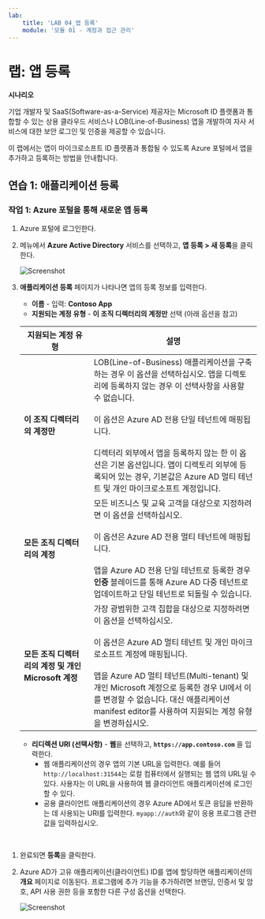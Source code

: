 ```yaml
---
lab:
    title: 'LAB 04_앱 등록'
    module: '모듈 01 - 계정과 접근 관리'
---
```


# 랩: 앱 등록

**시나리오**

기업 개발자 및 SaaS(Software-as-a-Service) 제공자는 Microsoft ID 플랫폼과 통합할 수 있는 상용 클라우드 서비스나 LOB(Line-of-Business) 앱을 개발하여 자사 서비스에 대한 보안 로그인 및 인증을 제공할 수 있습니다.

이 랩에서는 앱이 마이크로소프트 ID 플랫폼과 통합될 수 있도록 Azure 포털에서 앱을 추가하고 등록하는 방법을 안내합니다.


## 연습 1: 애플리케이션 등록

### 작업 1: Azure 포털을 통해 새로운 앱 등록

1.  Azure 포털에 로그인한다.

1.  메뉴에서 **Azure Active Directory** 서비스를 선택하고, **앱 등록 > 새 등록**을 클릭한다.

     ![Screenshot](../Media/Module-1/821d44ac-fe73-472b-a4d8-8ae49c56cc24.png)

1.  **애플리케이션 등록** 페이지가 나타나면 앱의 등록 정보를 입력한다. 

       - **이름** - 입력: **Contoso App**
       - **지원되는 계정 유형** - **이 조직 디렉터리의 계정만** 선택 (아래 옵션을 참고)

       | 지원되는 계정 유형 | 설명 |
       |-------------------------|-------------|
       | **이 조직 디렉터리의 계정만** | LOB(Line-of-Business) 애플리케이션을 구축하는 경우 이 옵션을 선택하십시오. 앱을 디렉토리에 등록하지 않는 경우 이 선택사항을 사용할 수 없습니다.<br><br>이 옵션은 Azure AD 전용 단일 테넌트에 매핑됩니다.<br><br>디렉터리 외부에서 앱을 등록하지 않는 한 이 옵션은 기본 옵션입니다. 앱이 디렉토리 외부에 등록되어 있는 경우, 기본값은 Azure AD 멀티 테넌트 및 개인 마이크로소프트 계정입니다. |
       | **모든 조직 디렉터리의 계정** | 모든 비즈니스 및 교육 고객을 대상으로 지정하려면 이 옵션을 선택하십시오.<br><br>이 옵션은 Azure AD 전용 멀티 테넌트에 매핑됩니다.<br><br>앱을 Azure AD 전용 단일 테넌트로 등록한 경우 **인증** 블레이드를 통해 Azure AD 다중 테넌트로 업데이트하고 단일 테넌트로 되돌릴 수 있습니다. |
       | **모든 조직 디렉터리의 계정 및 개인 Microsoft 계정** | 가장 광범위한 고객 집합을 대상으로 지정하려면 이 옵션을 선택하십시오.<br><br>이 옵션은 Azure AD 멀티 테넌트 및 개인 마이크로소프트 계정에 매핑됩니다.<br><br>앱을 Azure AD 멀티 테넌트(Multi-tenant) 및 개인 Microsoft 계정으로 등록한 경우 UI에서 이를 변경할 수 없습니다. 대신 애플리케이션 manifest editor를 사용하여 지원되는 계정 유형을 변경하십시오. |

       - **리디렉션 URI (선택사항)** - **웹**을 선택하고, **`https://app.contoso.com`** 을 입력한다.
         - 웹 애플리케이션의 경우 앱의 기본 URL을 입력한다. 예를 들어 `http://localhost:31544`는 로컬 컴퓨터에서 실행되는 웹 앱의 URL일 수 있다. 사용자는 이 URL을 사용하여 웹 클라이언트 애플리케이션에 로그인할 수 있다.
         - 공용 클라이언트 애플리케이션의 경우 Azure AD에서 토큰 응답을 반환하는 데 사용되는 URI를 입력한다. `myapp://auth`와 같이 응용 프로그램 관련 값을 입력하십시오.
</br>

1.  완료되면 **등록**을 클릭한다.

1.  Azure AD가 고유 애플리케이션(클라이언트) ID를 앱에 할당하면 애플리케이션의 **개요** 페이지로 이동된다. 프로그램에 추가 기능을 추가하려면 브랜딩, 인증서 및 암호, API 사용 권한 등을 포함한 다른 구성 옵션을 선택한다.

     ![Screenshot](../Media/Module-1/9a978965-d73f-4060-835c-6639b21af29e.png)
 

